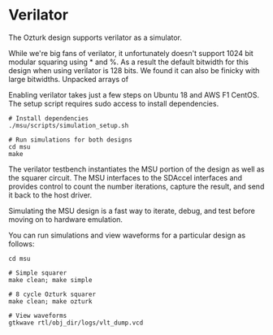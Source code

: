 # Verilator

The Ozturk design supports verilator as a simulator. 

While we're big fans of verilator, it unfortunately doesn't support 1024 bit modular squaring using * and %. As a result the default bitwidth for this design when using verilator is 128 bits. We found it can also be finicky with large bitwidths. Unpacked arrays of 

Enabling verilator takes just a few steps on Ubuntu 18 and AWS F1 CentOS. The setup script requires sudo access to install dependencies.

```
# Install dependencies
./msu/scripts/simulation_setup.sh

# Run simulations for both designs
cd msu
make
```

The verilator testbench instantiates the MSU portion of the design as well as the squarer circuit. The MSU interfaces to the SDAccel interfaces and provides control to count the number iterations, capture the result, and send it back to the host driver. 

Simulating the MSU design is a fast way to iterate, debug, and test before moving on to hardware emulation. 

You can run simulations and view waveforms for a particular design as follows:
```
cd msu 

# Simple squarer
make clean; make simple

# 8 cycle Ozturk squarer
make clean; make ozturk

# View waveforms
gtkwave rtl/obj_dir/logs/vlt_dump.vcd
```

